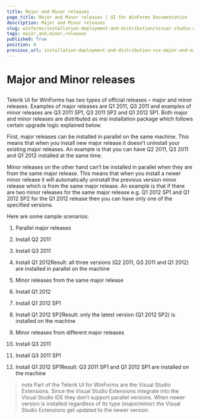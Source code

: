 ```yaml
---
title: Major and Minor releases
page_title: Major and Minor releases | UI for WinForms Documentation
description: Major and Minor releases
slug: winforms/installation-deployment-and-distribution/visual-studio-extensions/major-and-minor-releases
tags: major,and,minor,releases
published: True
position: 8
previous_url: installation-deployment-and-distribution-vsx-major-and-minor-releases
---
```


# Major and Minor releases



## 

Telerik UI for WinForms has two types of official releases – major and minor releases. Examples of major releases are Q1 2011, Q3 2011 and examples of minor releases are Q3 2011 SP1, Q3 2011 SP2 and Q1 2012 SP1. Both major and minor releases are distributed as msi installation package which follows certain upgrade logic explained below.
        

First, major releases can be installed in parallel on the same machine. This means that when you install new major release it doesn’t uninstall your existing major releases. An example is that you can have Q2 2011, Q3 2011 and Q1 2012 installed at the same time.
        

Minor releases on the other hand can’t be installed in parallel when they are from the same major release. This means that when you install a newer minor release it will automatically uninstall the previous version minor release which is from the same major release. An example is that if there are two minor releases for the same major release e.g. Q1 2012 SP1 and Q1 2012 SP2 for the Q1 2012 release then you can have only one of the specified versions.
        

Here are some sample scenarios:

1. Parallel major releases

1. Install Q2 2011

1. Install Q3 2011

1. Install Q1 2012Result: all three versions (Q2 2011, Q3 2011 and Q1 2012) are installed in parallel on the machine
                

1. Minor releases from the same major release

1. Install Q1 2012

1. Install Q1 2012 SP1

1. Install Q1 2012 SP2Result: only the latest version (Q1 2012 SP2) is installed on the machine
                

1. Minor releases from different major releases

1. Install Q3 2011

1. Install Q3 2011 SP1

1. Install Q1 2012 SP1Result: Q3 2011 SP1 and Q1 2012 SP1 are installed on the machine
                

>note Part of the Telerik UI for WinForms are the Visual Studio Extensions. Since the Visual Studio Extensions integrate into the Visual Studio IDE they don’t support parallel versions. When newer version is installed regardless of its type (major/minor) the Visual Studio Extensions get updated to the newer version.
>

